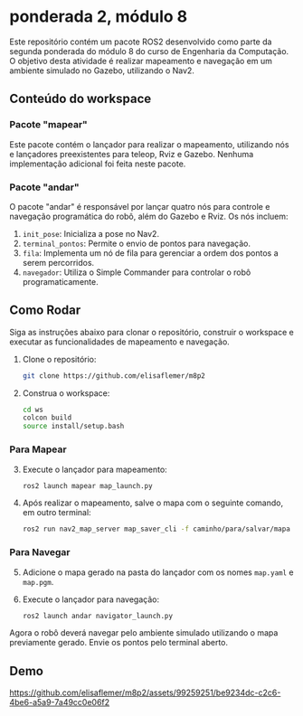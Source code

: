# ponderada 2, módulo 8

Este repositório contém um pacote ROS2 desenvolvido como parte da segunda ponderada do módulo 8 do curso de Engenharia da Computação. O objetivo desta atividade é realizar mapeamento e navegação em um ambiente simulado no Gazebo, utilizando o Nav2.

## Conteúdo do workspace

### Pacote "mapear"

Este pacote contém o lançador para realizar o mapeamento, utilizando nós e lançadores preexistentes para teleop, Rviz e Gazebo. Nenhuma implementação adicional foi feita neste pacote.

### Pacote "andar"

O pacote "andar" é responsável por lançar quatro nós para controle e navegação programática do robô, além do Gazebo e Rviz. Os nós incluem:

1. `init_pose`: Inicializa a pose no Nav2.
2. `terminal_pontos`: Permite o envio de pontos para navegação.
3. `fila`: Implementa um nó de fila para gerenciar a ordem dos pontos a serem percorridos.
4. `navegador`: Utiliza o Simple Commander para controlar o robô programaticamente.

## Como Rodar

Siga as instruções abaixo para clonar o repositório, construir o workspace e executar as funcionalidades de mapeamento e navegação.

1. Clone o repositório:

    ```bash
    git clone https://github.com/elisaflemer/m8p2
    ```

2. Construa o workspace:

    ```bash
    cd ws
    colcon build
    source install/setup.bash
    ```

### Para Mapear

3. Execute o lançador para mapeamento:

    ```bash
    ros2 launch mapear map_launch.py
    ```

4. Após realizar o mapeamento, salve o mapa com o seguinte comando, em outro terminal:

    ```bash
    ros2 run nav2_map_server map_saver_cli -f caminho/para/salvar/mapa
    ```

### Para Navegar

5. Adicione o mapa gerado na pasta do lançador com os nomes `map.yaml` e `map.pgm`.

6. Execute o lançador para navegação:

    ```bash
    ros2 launch andar navigator_launch.py
    ```

Agora o robô deverá navegar pelo ambiente simulado utilizando o mapa previamente gerado. Envie os pontos pelo terminal aberto.

## Demo

https://github.com/elisaflemer/m8p2/assets/99259251/be9234dc-c2c6-4be6-a5a9-7a49cc0e06f2

